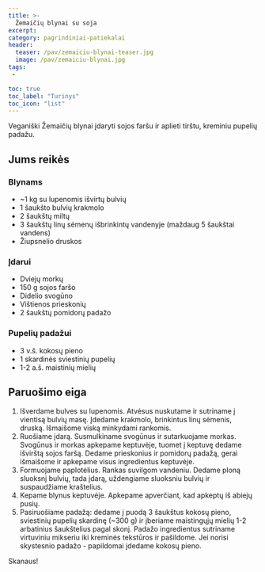 ```yaml
---
title: >-
  Žemaičių blynai su soja
excerpt:
category: pagrindiniai-patiekalai
header:
  teaser: /pav/zemaiciu-blynai-teaser.jpg
  image: /pav/zemaiciu-blynai.jpg
tags:
 - 

toc: true
toc_label: "Turinys"
toc_icon: "list"
---
```


Veganiški Žemaičių blynai įdaryti sojos faršu ir aplieti tirštu, kreminiu pupelių padažu.

## Jums reikės

### Blynams

* ~1 kg su lupenomis išvirtų bulvių
* 1 šaukšto bulvių krakmolo
* 2 šaukštų miltų
* 3 šaukštų linų sėmenų išbrinkintų vandenyje (maždaug 5 šaukštai vandens)
* Žiupsnelio druskos

### Įdarui

* Dviejų morkų
* 150 g sojos faršo
* Didelio svogūno
* Vištienos prieskonių
* 2 šaukštų pomidorų padažo

### Pupelių padažui

* 3 v.š. kokosų pieno
* 1 skardinės sviestinių pupelių
* 1-2 a.š. maistinių mielių

## Paruošimo eiga

1. Išverdame bulves su lupenomis. Atvėsus nuskutame ir sutriname į vientisą bulvių masę. Įdedame krakmolo, brinkintus linų sėmenis, druską. Išmaišome viską minkydami rankomis.
2. Ruošiame įdarą. Susmulkiname svogūnus ir sutarkuojame morkas. Svogūnus ir morkas apkepame keptuvėje, tuomet į keptuvę dedame išvirštą sojos faršą. Dedame prieskonius ir pomidorų padažą, gerai išmaišome ir apkepame visus ingredientus keptuvėje.
3. Formuojame paplotėlius. Rankas suvilgom vandeniu. Dedame ploną sluoksnį bulvių, tada įdarą, uždengiame sluoksniu bulvių ir suspaudžiame kraštelius.
4. Kepame blynus keptuvėje. Apkepame apverčiant, kad apkeptų iš abiejų pusių.
5. Pasiruošiame padažą: dedame į puodą 3 šaukštus kokosų pieno, sviestinių pupelių skardinę (~300 g) ir įberiame maistingųjų mielių 1-2 arbatinius šaukštelius pagal skonį. Padažo ingredientus sutriname virtuviniu mikseriu iki kreminės tekstūros ir pašildome. Jei norisi skystesnio padažo - papildomai įdedame kokosų pieno.
   
Skanaus!
